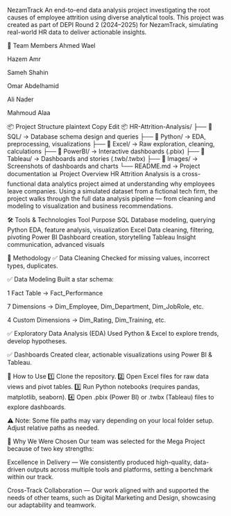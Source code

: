 NezamTrack
An end-to-end data analysis project investigating the root causes of employee attrition using diverse analytical tools.
This project was created as part of DEPI Round 2 (2024–2025) for NezamTrack, simulating real-world HR data to deliver actionable insights.

👥 Team Members
Ahmed Wael

Hazem Amr

Sameh Shahin

Omar Abdelhamid

Ali Nader

Mahmoud Alaa

📦 Project Structure
plaintext
Copy
Edit
📦 HR-Attrition-Analysis/
├── 📂 SQL/           → Database schema design and queries
├── 📂 Python/        → EDA, preprocessing, visualizations
├── 📂 Excel/         → Raw exploration, cleaning, calculations
├── 📂 PowerBI/       → Interactive dashboards (.pbix)
├── 📂 Tableau/       → Dashboards and stories (.twb/.twbx)
├── 📂 Images/        → Screenshots of dashboards and charts
└── README.md         → Project documentation
📊 Project Overview
HR Attrition Analysis is a cross-functional data analytics project aimed at understanding why employees leave companies.
Using a simulated dataset from a fictional tech firm, the project walks through the full data analysis pipeline — from cleaning and modeling to visualization and business recommendations.

🛠 Tools & Technologies
Tool	Purpose
SQL	Database modeling, querying
Python	EDA, feature analysis, visualization
Excel	Data cleaning, filtering, pivoting
Power BI	Dashboard creation, storytelling
Tableau	Insight communication, advanced visuals

🧪 Methodology
✅ Data Cleaning
Checked for missing values, incorrect types, duplicates.

✅ Data Modeling
Built a star schema:

1 Fact Table → Fact_Performance

7 Dimensions → Dim_Employee, Dim_Department, Dim_JobRole, etc.

4 Custom Dimensions → Dim_Rating, Dim_Training, etc.

✅ Exploratory Data Analysis (EDA)
Used Python & Excel to explore trends, develop hypotheses.

✅ Dashboards
Created clear, actionable visualizations using Power BI & Tableau.

📂 How to Use
1️⃣ Clone the repository.
2️⃣ Open Excel files for raw data views and pivot tables.
3️⃣ Run Python notebooks (requires pandas, matplotlib, seaborn).
4️⃣ Open .pbix (Power BI) or .twbx (Tableau) files to explore dashboards.

⚠ Note:
Some file paths may vary depending on your local folder setup. Adjust relative paths as needed.

🌟 Why We Were Chosen
Our team was selected for the Mega Project because of two key strengths:

Excellence in Delivery — We consistently produced high-quality, data-driven outputs across multiple tools and platforms, setting a benchmark within our track.

Cross-Track Collaboration — Our work aligned with and supported the needs of other teams, such as Digital Marketing and Design, showcasing our adaptability and teamwork.
